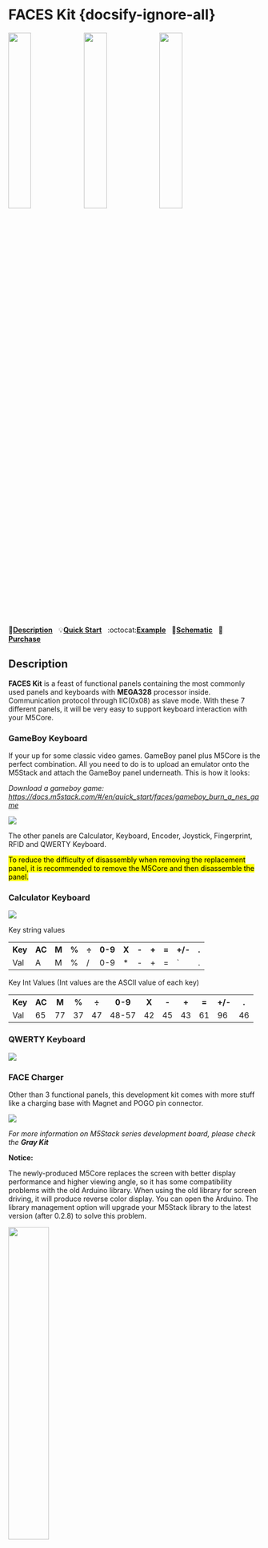 # FACES Kit {docsify-ignore-all}

<img src="assets/img/product_pics/core/faces_kit/face_01.jpg" width="30%" height="30%" ><img src="assets/img/product_pics/core/faces_kit/face_02.jpg" width="30%" height="30%" ><img src="assets/img/product_pics/core/faces_kit/face_03.jpg" width="30%" height="30%" >

:memo:**[Description](#Description)**&nbsp;&nbsp;&nbsp;:bulb:**[Quick Start](en/quick_start/m5core/m5stack_core_quick_start)**&nbsp;&nbsp;&nbsp;:octocat:**[Example](https://github.com/m5stack/M5Stack/tree/master/examples/Modules/FACES)**&nbsp;&nbsp;&nbsp;:electric_plug:**[Schematic](https://github.com/m5stack/M5-Schematic/blob/master/Core/Basic/M5-Core-Schematic(20171206).pdf)**&nbsp;&nbsp;&nbsp;🛒**[Purchase](https://m5stack.com/collections/m5-core/products/face)**&nbsp;&nbsp;&nbsp;

## Description

**FACES Kit** is a feast of functional panels containing the most commonly used panels and keyboards with **MEGA328** processor inside. Communication protocol through IIC(0x08) as slave mode. With these 7 different panels, it will be very easy to support keyboard interaction with your M5Core.

### GameBoy Keyboard
If your up for some classic video games. GameBoy panel plus M5Core is the perfect combination. All you need to do is to upload an emulator onto the M5Stack and attach the GameBoy panel underneath. This is how it looks:

*Download a gameboy game: https://docs.m5stack.com/#/en/quick_start/faces/gameboy_burn_a_nes_game*

<img src="assets/img/product_pics/core/faces_kit/face_05.jpg">

The other panels are Calculator, Keyboard, Encoder, Joystick, Fingerprint, RFID and QWERTY Keyboard.

<mark>To reduce the difficulty of disassembly when removing the replacement panel, it is recommended to remove the M5Core and then disassemble the panel.</mark>


### Calculator Keyboard
<img src="assets/img/product_pics/core/faces_kit/calculator.png">

Key string values

<table><tr><th>Key</th><th>AC</th><th>M</th><th>%</th>
<th>÷</th><th>0-9</th><th>X</th><th>-</th><th>+</th><th>=</th>
<th>+/-</th><th>.</th></tr>
<tr><td>Val</td><td>A</td><td>M</td><td>%</td><td>/</td>
<td>0-9</td><td>*</td><td>-</td><td>+</td><td>=</td><td>`</td>
<td>.</td></tr></table>

Key Int Values (Int values are the ASCII value of each key)

<table><tr><th>Key</th><th>AC</th><th>M</th><th>%</th>
<th>÷</th><th>0-9</th><th>X</th><th>-</th><th>+</th><th>=</th>
<th>+/-</th><th>.</th></tr>

<tr><td>Val</td><td>65</td><td>77</td><td>37</td><td>47
</td><td>48-57</td><td>42</td><td>45</td><td>43</td>
<td>61</td><td>96</td><td>46</td></tr></table>


### QWERTY Keyboard

<img src="assets/img/product_pics/core/faces_kit/face_04.jpg">

### FACE Charger
Other than 3 functional panels, this development kit comes with more stuff like a charging base with Magnet and POGO pin connector.

<img src="assets/img/product_pics/core/faces_kit/charger.png">

*For more information on M5Stack series development board, please check the **Gray Kit***


**Notice:**

The newly-produced M5Core replaces the screen with better display performance and higher viewing angle, so it has some compatibility problems with the old Arduino library. When using the old library for screen driving, it will produce reverse color display. You can open the Arduino. The library management option will upgrade your M5Stack library to the latest version (after 0.2.8) to solve this problem.

<img src="assets\img\product_pics\core\basic\lib_01.jpg" width="40%">
<br><br><br>
<img src="assets\img\product_pics\core\basic\lib_02.jpg" width="40%">


## Product Features

- 5V DC power supply
- USB Type-C
- ESP32-based
- Case Material: PC + ABS
- 16 MByte flash(old：4 MByte flash)
- BMM150 + MPU6886
- Speaker, 3 Buttons, LCD(320*240), 1 Reset
- 2.4G Antenna: Proant 440
- TF card slot (16G Maximum size)
- Battery Socket & 650 mAh Lipo Battery
- Extendable Pins & Holes
- Grove Port
- M-Bus Socket & Pins
- Development Platform [UIFlow](http://flow.m5stack.com), [MicroPython](http://micropython.org/), [Arduino](http://www.arduino.cc)
- Product Size：108.2mm x 54.2mm x 18.7mm
- Product weight：264.6g

## Include

- 1x GRAY M5Stack Controller(M5Core)
- 1x FACES Charger table
- 1x FACES sling
- 1x panel sticker
- 3x FACES Keyboard(GameBoy, Calculator, QWERTY)
- 10x Femal-male dupont
- 6x M3x10 screw
- 1x hexagon screw key
- 1x Type-C USB

<img src="assets/img/product_pics/core/faces_kit/faces_kit.png">

## EasyLoader

<img src="https://m5stack.oss-cn-shenzhen.aliyuncs.com/image/EasyLoader_logo.png" width="100px" style="margin-top:20px">

<a href="https://m5stack.oss-cn-shenzhen.aliyuncs.com/EasyLoader/M5Core/Faces_kit/EasyLoader_Faces_kit.exe"><button type="button" class="btn btn-primary">click to download EasyLoader</button></a>

>1.EasyLoader is a simple and fast program burner. Every product page in EasyLoader provides a product-related case program. It can be burned to the master through simple steps, and a series of function verification can be performed.(**Currently EasyLoader is only available for Windows OS**)

>2.After downloading the software, double-click to run the application, connect the M5 device to the computer via the data cable, select the port parameters, and click **"Burn"** to start burning.

!>3.The CP210X (USB driver) needs to be installed before the EasyLoader is burned. [Click here to view the driver installation tutorial](en/related_documents/establish_serial_connection)Before burning firmware for Faces, please click "Erase" for a memory erase.

## PinMap

**Mega328 ISP** Download interface Pin foot definition

<img src="assets\img\product_pics\app\mega328_isp.png" width="30%" height="30%">

### Related Link

-  **Datasheet** 

    - [ESP32](https://www.espressif.com/sites/default/files/documentation/esp32_datasheet_en.pdf)
    - [MPU6886](https://github.com/m5stack/M5-Schematic/blob/master/datasheet/MPU-6886-000193%2Bv1.1_GHIC.PDF.pdf)
    - [BMM150](http://pdf1.alldatasheet.com/datasheet-pdf/view/608913/ETC2/BMM150.html)
    - [SH200Q](https://github.com/m5stack/M5-Schematic/blob/master/Core/SH200Q.pdf)

- **Register Manual** 

    - [IP5306](https://github.com/m5stack/M5-Schematic/blob/master/Core/IIC_IP5306_REG_V1.4.pdf)


**IP5306 charging/discharging，Voltage parameter**

<table>
   <tr style="font-weight:bold;text-align:center" >
      <td>charging</td>
      <td><td>
      <td>discharging</td>
   </tr>
   <tr>
      <td>0.00 ~ 3.40V -> 0%</td>
      <td><td>
      <td>4.20 ~ 4.07V -> 100%</td>
   </tr>
   <tr>
      <td>3.40 ~ 3.61V -> 25%</td>
      <td><td>
      <td>4.07 ~ 3.81V -> 75%</td>
   </tr>
   <tr>
      <td>3.61 ~ 3.88V -> 50%</td>
      <td><td>
      <td>3.81 ~ 3.55V -> 50%</td>
   </tr>
   <tr>
      <td>3.88 ~ 4.12V -> 75%</td>
      <td><td>
      <td>3.55 ~ 3.33V -> 25%</td>
   </tr>
   <tr>
      <td>4.12 ~   /   -> 100%</td>
      <td><td>
      <td>3.33 ~ 0.00V -> 0%</td>
   </tr>
</table>





**<mark>Notice1：M5PORT EXPLAIN</mark>**<br>
You can identify the port name and function by its color, red is PortA(21/22) mainly used for I2C, black is PortB(26/36) which can be used for DA/AD, Single-bus communication, Blue is PortC(16/17) which can be used for Uart. Correspondingly, most of the M5 Units have the Port with matched color to specify which port it should go in on the M5Core. 
Those port identifications are a convenience for UIFlow (Blockly) users. For advanced users ,you can do your own customization, since most of the PIN on ESP32 are remap-able.
Unfortunatly, PortA(red) can not be used as analog read in. It refers to GPIO 21 & 22 from ESP32, which doesn't have AD channel alternatives: 

- ADC1(8 channels atteched to GPIOs 32-39)
- ADC2(10 channels atteched to GPIOs 0，2，4，12-15，25-27)

To use AD read function : 
1, Use Dupont cable refers to the pins on the side which can be used as an AD channel.
2, Get a M5GO bottom, which comes with a PortB.
3, Get a PbHUB and connect it with PortA, then you can have 6 PortBs.
For more information about Pin assignment and Pin Remapping, Please refer to EPS32 Datasheet
<br>
**<mark>Notice3：Face Kit factory test code</mark>**<br>
The error message displayed on the screen, is actually normal, it doesn't mean something wrong with the hardware, it means that the main.py file is missing, but you can add your own, don't worry. <br>
<img src="assets/img/product_pics/core/faces_kit/faces_kit_06.png" width="30%" hight="30%"> 


## User Work
- **[2048 Game with FACES Kit- Video](https://www.youtube.com/watch?v=ccEq0s7dU84)**
- **[2048 Game with FACES Kit- Source Code](https://github.com/phillowcompiler/2048_M5Stack)**
- **[Faces Calculator in UiFlow- Video](https://www.youtube.com/watch?v=wdUhuLuq6kM&t=223s)**
